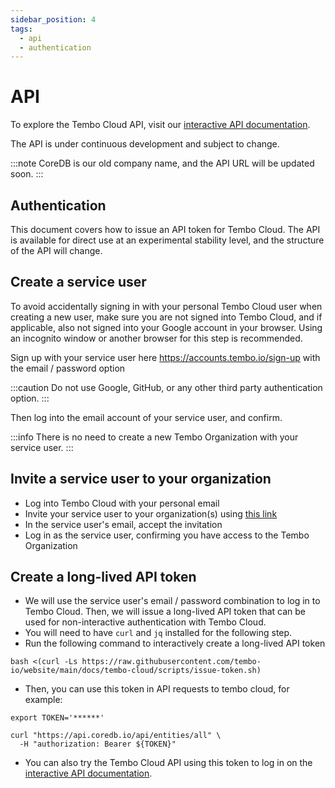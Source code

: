 ```yaml
---
sidebar_position: 4
tags:
  - api
  - authentication
---
```


# API

To explore the Tembo Cloud API, visit our [interactive API documentation](https://api.coredb.io/swagger-ui/#/).

The API is under continuous development and subject to change.

:::note
CoreDB is our old company name, and the API URL will be updated soon.
:::

## Authentication

This document covers how to issue an API token for Tembo Cloud. The API is available for direct use at an experimental stability level, and the structure of the API will change.

## Create a service user

To avoid accidentally signing in with your personal Tembo Cloud user when creating a new user, make sure you are not signed into Tembo Cloud, and if applicable, also not signed into your Google account in your browser. Using an incognito window or another browser for this step is recommended.

Sign up with your service user here https://accounts.tembo.io/sign-up with the email / password option

:::caution
Do not use Google, GitHub, or any other third party authentication option.
:::

Then log into the email account of your service user, and confirm.

:::info
There is no need to create a new Tembo Organization with your service user.
:::

## Invite a service user to your organization

- Log into Tembo Cloud with your personal email
- Invite your service user to your organization(s) using [this link](https://accounts.tembo.io/organization)
- In the service user's email, accept the invitation
- Log in as the service user, confirming you have access to the Tembo Organization

## Create a long-lived API token

- We will use the service user's email / password combination to log in to Tembo Cloud. Then, we will issue a long-lived API token that can be used for non-interactive authentication with Tembo Cloud.
- You will need to have `curl` and `jq` installed for the following step.
- Run the following command to interactively create a long-lived API token

```shell
bash <(curl -Ls https://raw.githubusercontent.com/tembo-io/website/main/docs/tembo-cloud/scripts/issue-token.sh)
```

- Then, you can use this token in API requests to tembo cloud, for example:

```shell
export TOKEN='******'

curl "https://api.coredb.io/api/entities/all" \
  -H "authorization: Bearer ${TOKEN}"
```

- You can also try the Tembo Cloud API using this token to log in on the [interactive API documentation](https://api.coredb.io/swagger-ui/#/).
